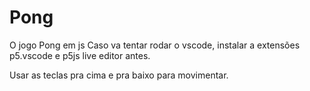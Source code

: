 # Pong
O jogo Pong em js
Caso va tentar rodar o vscode, instalar a extensões p5.vscode e p5js live editor antes.

Usar as teclas pra cima e pra baixo para movimentar.
